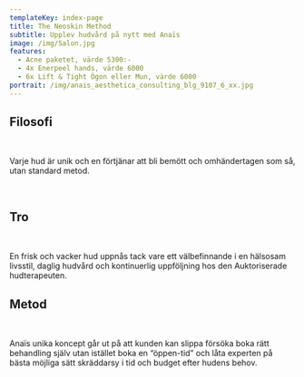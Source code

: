 ```yaml
---
templateKey: index-page
title: The Neoskin Method 
subtitle: Upplev hudvård på nytt med Anaïs 
image: /img/Salon.jpg
features:
  - Acne paketet, värde 5300:-
  - 4x Enerpeel hands, värde 6000
  - 6x Lift & Tight Ögon eller Mun, värde 6000
portrait: /img/anais_aesthetica_consulting_blg_9107_6_xx.jpg
---
```


## Filosofi

<br>

Varje hud är unik och en förtjänar att bli bemött och omhändertagen som så, utan standard metod. 

<br>

## Tro

<br>

En frisk och vacker hud uppnås tack vare ett välbefinnande i en hälsosam livsstil, daglig hudvård och kontinuerlig uppföljning hos den Auktoriserade hudterapeuten. 
<br>

## Metod

<br>

Anaïs unika koncept går ut på att kunden kan slippa försöka boka rätt behandling själv utan istället boka en “öppen-tid” och låta experten på bästa möjliga sätt skräddarsy i tid och budget efter hudens behov.  